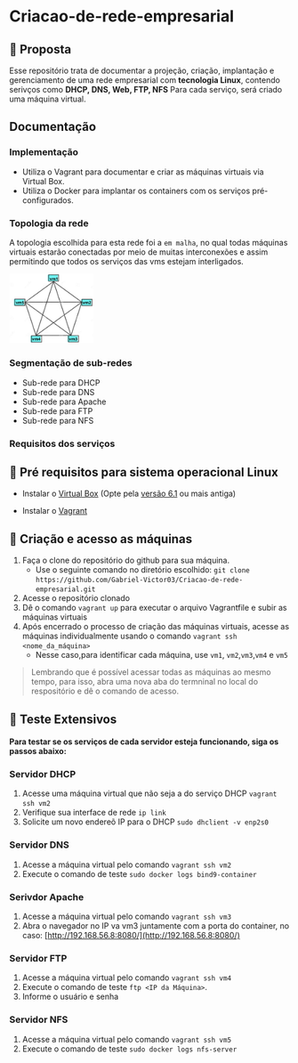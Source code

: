 # Criacao-de-rede-empresarial
## 📰 Proposta
Esse repositório trata de documentar a projeção, criação, implantação e gerenciamento de uma rede empresarial com **tecnologia Linux**, contendo serivços como **DHCP, DNS, Web, FTP, NFS**
Para cada serviço, será criado uma máquina virtual.
## Documentação
### Implementação
- Utiliza o Vagrant para documentar e criar as máquinas virtuais via Virtual Box.
- Utiliza o Docker para implantar os containers com os serviços pré-configurados.

### Topologia da rede
A topologia escolhida para esta rede foi a `em malha`, no qual todas máquinas virtuais estarão conectadas por meio de muitas interconexões e assim permitindo que todos os serviços das vms estejam interligados.

<img src="topologia.png" alt="Topologia de rede" width="30%" text-align= "center">

### Segmentação de sub-redes
  - Sub-rede para DHCP
  - Sub-rede para DNS
  - Sub-rede para Apache
  - Sub-rede para FTP
  - Sub-rede para NFS

### Requisitos dos serviços
## 📎 Pré requisitos para sistema operacional Linux
* Instalar o [Virtual Box](https://virtualbox.org/) (Opte pela [versão 6.1](https://www.virtualbox.org/wiki/Download_Old_Builds_6_1) ou mais antiga) 
  
* Instalar o [Vagrant](https://developer.hashicorp.com/vagrant/downloads?product_intent=vagrant)
    
## 🔑 Criação e acesso as máquinas
1) Faça o clone do repositório do github para sua máquina.
   - Use o seguinte comando no diretório escolhido: `git clone https://github.com/Gabriel-Victor03/Criacao-de-rede-empresarial.git`
2) Acesse o repositório clonado
3) Dê o comando `vagrant up` para executar o arquivo Vagrantfile e subir as máquinas virtuais
4) Após encerrado o processo de criação das máquinas virtuais, acesse as máquinas individualmente usando o comando `vagrant ssh <nome_da_máquina>` 
   - Nesse caso,para identificar cada máquina, use `vm1`, `vm2`,`vm3`,`vm4` e `vm5`
> Lembrando que é possível acessar todas as máquinas ao mesmo tempo, para isso, abra uma nova aba do termninal no local do respositório e dê o comando de acesso.
    
## 📶 Teste Extensivos
#### Para testar se os serviços de cada servidor esteja funcionando, siga os passos abaixo:

### Servidor DHCP
1) Acesse uma máquina virtual que não seja a do serviço DHCP `vagrant ssh vm2`
2) Verifique sua interface de rede `ip link`
3) Solicite um novo endereõ IP para o DHCP `sudo dhclient -v enp2s0`

### Servidor DNS
1) Acesse a máquina virtual pelo comando `vagrant ssh vm2`
2) Execute o comando de teste `sudo docker logs bind9-container`

### Serivdor Apache
1) Acesse a máquina virtual pelo comando `vagrant ssh vm3`
2) Abra o navegador no IP va vm3 juntamente com a porta do container, no caso: [http://192.168.56.8:8080/](http://192.168.56.8:8080/) 

### Servidor FTP
1) Acesse a máquina virtual pelo comando `vagrant ssh vm4`
2) Execute o comando de teste `ftp <IP da Máquina>`.
3) Informe o usuário e senha

### Servidor NFS
1) Acesse a máquina virtual pelo comando `vagrant ssh vm5`
2) Execute o comando de teste `sudo docker logs nfs-server`
